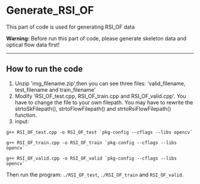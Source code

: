 # Generate_RSI_OF

This part of code is used for generating RSI_OF data

**Warning:** Before run this part of code, please generate skeleton data and optical flow data first!

-----
## How to run the code
1. Unzip 'img_filename.zip',then you can see three files: 'valid_filename, test_filename and train_filename'
2. Modify 'RSI_OF_test.cpp, RSI_OF_train.cpp and RSI_OF_valid.cpp'. You have to change the file to your own filepath. 
You may have to rewrite the strtoSkFilepath(), strtoFlowFilepath() and strtoRsiFlowFilepath() function.
3. input:
```
g++ RSI_OF_test.cpp -o RSI_OF_test `pkg-config --cflags --libs opencv` 
```

```
g++ RSI_OF_train.cpp -o RSI_OF_train `pkg-config --cflags --libs opencv` 
```

```
g++ RSI_OF_valid.cpp -o RSI_OF_valid `pkg-config --cflags --libs opencv`
```
Then run the program: ```./RSI_OF_test```, ```./RSI_OF_train``` and ```RSI_OF_valid```.




